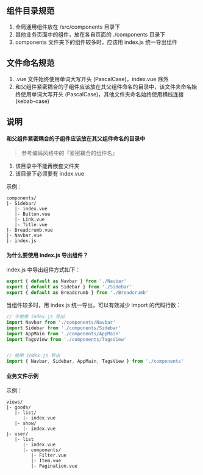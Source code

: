 ## 组件目录规范

1. 全局通用组件放在 /src/components 目录下
2. 其他业务页面中的组件，放在各自页面的 ./components 目录下
3. components 文件夹下的组件较多时，应该用 index.js 统一导出组件


## 文件命名规范

1. .vue 文件始终使用单词大写开头 (PascalCase)，index.vue 除外
2. 和父组件紧密耦合的子组件应该放在其父组件命名的目录中，该文件夹命名始终使用单词大写开头 (PascalCase)，其他文件夹命名始终使用横线连接 (kebab-case)


## 说明

#### 和父组件紧密耦合的子组件应该放在其父组件命名的目录中

>参考编码风格中的『紧密耦合的组件名』

1. 该目录中不能再嵌套文件夹
2. 该目录下必须要有 index.vue

示例：
```
components/
|- Sidebar/
   |- index.vue
   |- Button.vue
   |- Link.vue
   |- Title.vue
|- Breadcrumb.vue
|- Navbar.vue
|- index.js
```


#### 为什么要使用 index.js 导出组件？

index.js 中导出组件方式如下：
```js
export { default as Navbar } from './Navbar'
export { default as Sidebar } from './Sidebar'
export { default as Breadcrumb } from './Breadcrumb'
```

当组件较多时，用 index.js 统一导出，可以有效减少 import 的代码行数：
```js
// 不使用 index.js 导出
import Navbar from './components/Navbar'
import Sidebar from './components/Sidebar'
import AppMain from './components/AppMain'
import TagsView from './components/TagsView'


// 使用 index.js 导出
import { Navbar, Sidebar, AppMain, TagsView } from './components'
```

#### 业务文件示例

示例：
```
views/
|- goods/
   |- list/
      |- index.vue
   |- show/
      |- index.vue
|- user/
   |- list
      |- index.vue
      |- components/
         |- Filter.vue
         |- Item.vue
         |- Pagination.vue
```
